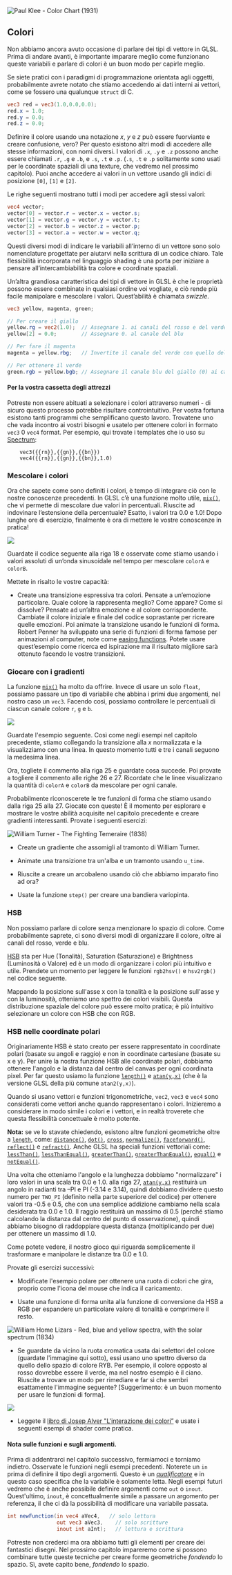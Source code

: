 ![Paul Klee - Color Chart (1931)](klee.jpg)

## Colori

Non abbiamo ancora avuto occasione di parlare dei tipi di vettore in GLSL. Prima di andare avanti, è importante imparare meglio come funzionano queste variabili e parlare di colori è un buon modo per capirle meglio.

Se siete pratici con i paradigmi di programmazione orientata agli oggetti, probabilmente avrete notato che stiamo accedendo ai dati interni ai vettori, come se fossero una qualunque ```struct``` di C.

```glsl
vec3 red = vec3(1.0,0.0,0.0);
red.x = 1.0;
red.y = 0.0;
red.z = 0.0; 
```

Definire il colore usando una notazione *x*, *y* e *z* può essere fuorviante e creare confusione, vero? Per questo esistono altri modi  di accedere alle stesse informazioni, con nomi diversi. I valori di ```.x```, ```.y``` e ```.z``` possono anche essere chiamati ```.r```, ```.g``` e ```.b```, e ```.s```, ```.t``` e ```.p```.  (```.s```, ```.t``` e ```.p``` solitamente sono usati per  le coordinate spaziali di una texture, che vedremo nel prossimo capitolo). Puoi anche accedere ai valori in un vettore usando gli indici di posizione ```[0]```, ```[1]``` e ```[2]```.

Le righe seguenti mostrano tutti i modi per accedere agli stessi valori:

```glsl
vec4 vector;
vector[0] = vector.r = vector.x = vector.s;
vector[1] = vector.g = vector.y = vector.t;
vector[2] = vector.b = vector.z = vector.p;
vector[3] = vector.a = vector.w = vector.q;
```

Questi diversi modi di indicare le variabili all’interno di un vettore sono solo nomenclature progettate per aiutarvi nella scrittura di un codice chiaro. Tale flessibilità incorporata nel linguaggio shading è una porta per iniziare a pensare all’intercambiabilità tra colore e coordinate spaziali.

Un’altra grandiosa caratteristica dei tipi di vettore in GLSL è che le proprietà possono essere combinate in qualsiasi ordine voi vogliate, e ciò rende più facile manipolare e mescolare i valori. Quest’abilità è chiamata *swizzle*.


```glsl
vec3 yellow, magenta, green;

// Per creare il giallo
yellow.rg = vec2(1.0);  // Assegnare 1. ai canali del rosso e del verde
yellow[2] = 0.0;        // Assegnare 0. al canale del blu

// Per fare il magenta
magenta = yellow.rbg;   // Invertite il canale del verde con quello del blu

// Per ottenere il verde
green.rgb = yellow.bgb; // Assegnare il canale blu del giallo (0) ai canali rosso e blu
```

#### Per la vostra cassetta degli attrezzi 

Potreste non essere abituati a selezionare i colori attraverso numeri - di sicuro questo processo potrebbe risultare controintuitivo. Per vostra fortuna esistono tanti programmi che semplificano questo lavoro. Trovatene uno che vada incontro ai vostri bisogni e usatelo per ottenere colori in formato ```vec3``` 0 ```vec4``` format. Per esempio, qui trovate i templates che io uso su [Spectrum](http://www.eigenlogik.com/spectrum/mac):

```
	vec3({{rn}},{{gn}},{{bn}})
	vec4({{rn}},{{gn}},{{bn}},1.0)
```

### Mescolare i colori

Ora che sapete come sono definiti i colori, è tempo di integrare ciò con le nostre conoscenze precedenti. In GLSL c’è una funzione molto utile, [```mix()```](../glossary/?search=mix),  che vi permette di mescolare due valori in percentuali. Riuscite ad indovinare l’estensione della percentuale? Esatto, i valori tra 0.0 e 1.0! Dopo lunghe ore di esercizio, finalmente è ora di mettere le vostre conoscenze in pratica!

![](mix-f.jpg)

Guardate il codice seguente alla riga 18 e osservate come stiamo usando i valori assoluti di un’onda sinusoidale nel tempo per mescolare ```colorA``` e ```colorB```.

<div class="codeAndCanvas" data="mix.frag"></div>

Mettete in risalto le vostre capacità:

* Create una transizione espressiva tra colori. Pensate a un’emozione particolare. Quale colore la rappresenta meglio? Come appare? Come si dissolve? Pensate ad un’altra emozione e al colore corrispondente. Cambiate il colore iniziale e finale del codice soprastante per ricreare quelle emozioni. Poi animate la transizione usando le funzioni di forma. Robert Penner ha sviluppato una serie di funzioni di forma famose per animazioni al computer, note come [easing functions](http://easings.net/). Potete usare quest’esempio come ricerca ed ispirazione ma il risultato migliore sarà ottenuto facendo le vostre transizioni.

### Giocare con i gradienti

La funzione [```mix()```](../glossary/?search=mix) ha molto da offrire. Invece di usare un solo ```float```, possiamo passare un tipo di variabile che abbina i primi due argomenti, nel nostro caso un ```vec3```. Facendo così, possiamo controllare le percentuali di ciascun canale colore ```r```, ```g``` e ```b```.

![](mix-vec.jpg)

Guardate l'esempio seguente. Così come negli esempi nel capitolo precedente, stiamo collegando la transizione alla *x* normalizzata e la visualizziamo con una linea. In questo momento tutti e tre i canali seguono la medesima linea.

Ora, togliete il commento alla riga 25 e guardate cosa succede. Poi provate a togliere il commento alle righe 26 e 27. Ricordate che le linee visualizzano la quantità di ```colorA``` e ```colorB``` da mescolare per ogni canale. 

<div class="codeAndCanvas" data="gradient.frag"></div>

Probabilmente riconoscerete le tre funzioni di forma che stiamo usando dalla riga 25 alla 27. Giocate con queste! È il momento per esplorare e mostrare le vostre abilità acquisite nel capitolo precedente e creare gradienti interessanti. Provate i seguenti esercizi:

![William Turner - The Fighting Temeraire (1838)](turner.jpg)

* Create un gradiente che assomigli al tramonto di William Turner.

* Animate una transizione tra un'alba e un tramonto usando ```u_time```.

* Riuscite a creare un arcobaleno usando ciò che abbiamo imparato fino ad ora?

* Usate la funzione ```step()``` per creare una bandiera variopinta.

### HSB

Non possiamo parlare di colore senza menzionare lo spazio di colore. Come probabilmente saprete, ci sono diversi modi di organizzare il colore, oltre ai canali del rosso, verde e blu.

[HSB](https://it.wikipedia.org/wiki/Hue_Saturation_Brightness) sta per Hue (Tonalità), Saturation (Saturazione) e Brightness (Luminosità o Valore) ed è un modo di organizzare i colori più intuitivo e utile. Prendete un momento per leggere le funzioni ```rgb2hsv()``` e ```hsv2rgb()``` nel codice seguente.

Mappando la posizione sull'asse x con la tonalità e la posizione sull'asse y con la luminosità, otteniamo uno spettro dei colori visibili. Questa distribuzione spaziale del colore può essere molto pratica; è più intuitivo selezionare un colore con HSB che con RGB.

<div class="codeAndCanvas" data="hsb.frag"></div>

### HSB nelle coordinate polari

Originariamente HSB è stato creato per essere rappresentato in coordinate polari (basate su angoli e raggio) e non in coordinate cartesiane (basate su x e y). Per unire la nostra funzione HSB alle coordinate polari, dobbiamo ottenere l'angolo e la distanza dal centro del canvas per ogni coordinata pixel. Per far questo usiamo la funzione [```length()```](../glossary/?search=length) e [```atan(y,x)```](../glossary/?search=atan) (che è la versione GLSL della più comune ```atan2(y,x)```). 

Quando si usano vettori e funzioni trigonometriche, ```vec2```, ```vec3``` e ```vec4``` sono considerati come vettori anche quando rappresentano i colori. Inizieremo a considerare in modo simile i colori e i vettori, e in realtà troverete che questa flessibilità concettuale è molto potente.

**Nota:** se ve lo stavate chiedendo, esistono altre funzioni geometriche oltre a [```length```](../glossary/?search=length), come: [```distance()```](../glossary/?search=distance), [```dot()```](../glossary/?search=dot), [```cross```](../glossary/?search=cross), [```normalize()```](../glossary/?search=normalize), [```faceforward()```](../glossary/?search=fraceforward), [```reflect()```](../glossary/?search=reflect) e [```refract()```](../glossary/?search=refract). Anche GLSL ha speciali funzioni vettoriali come: [```lessThan()```](../glossary/?search=lessThan), [```lessThanEqual()```](../glossary/?search=lessThanEqual), [```greaterThan()```](../glossary/?search=greaterThan), [```greaterThanEqual()```](../glossary/?search=greaterThanEqual), [```equal()```](../glossary/?search=equal) e [```notEqual()```](../glossary/?search=notEqual).

Una volta che otteniamo l'angolo e la lunghezza dobbiamo "normalizzare" i loro valori in una scala tra 0.0 e 1.0. alla riga 27, [```atan(y,x)```](../glossary/?search=atan) restituirà un angolo in radianti tra –PI e PI (-3.14 e 3.14), quindi dobbiamo dividere questo numero per ```TWO_PI``` (definito nella parte superiore del codice) per ottenere valori tra -0.5 e 0.5, che con una semplice addizione cambiamo nella scala desiderata tra 0.0 e 1.0. Il raggio restituirà un massimo di 0.5 (perché stiamo calcolando la distanza dal centro del punto di osservazione), quindi abbiamo bisogno di raddoppiare questa distanza (moltiplicando per due) per ottenere un massimo di 1.0.

Come potete vedere, il nostro gioco qui riguarda semplicemente il trasformare e manipolare le distanze tra 0.0 e 1.0.

<div class="codeAndCanvas" data="hsb-colorwheel.frag"></div>

Provate gli esercizi successivi:

* Modificate l'esempio polare per ottenere una ruota di colori che gira, proprio come l'icona del mouse che indica il caricamento.

* Usate una funzione di forma unita alla funzione di conversione da HSB a RGB per espandere un particolare valore di tonalità e comprimere il resto.

![William Home Lizars - Red, blue and yellow spectra, with the solar spectrum (1834)](spectrums.jpg)

* Se guardate da vicino la ruota cromatica usata dai selettori del colore (guardate l'immagine qui sotto), essi usano uno spettro diverso da quello dello spazio di colore RYB. Per esempio, il colore opposto al rosso dovrebbe essere il verde, ma nel nostro esempio è il ciano. Riuscite a trovare un modo per rimediare e far sì che sembri esattamente l'immagine seguente? [Suggerimento: è un buon momento per usare le funzioni di forma].

![](colorwheel.png)

* Leggete il [libro di Josep Alver "L'interazione dei colori”](http://www.goodreads.com/book/show/111113.Interaction_of_Color) e usate i seguenti esempi di shader come pratica.

<div class="glslGallery" data="160505191155,160505193939,160505200330,160509131554,160509131509,160509131420,160509131240" data-properties="clickRun:editor,openFrameIcon:false,showAuthor:false"></div>

#### Nota sulle funzioni e sugli argomenti.

Prima di addentrarci nel capitolo successivo, fermiamoci e torniamo indietro. Osservate le funzioni negli esempi precedenti. Noterete un ```in``` prima di definire il tipo degli argomenti. Questo è un [*qualificatore*](http://www.shaderific.com/glsl-qualifiers/#inputqualifier) e in questo caso specifica che la variabile è solamente letta. Negli esempi futuri vedremo che è anche possibile definire argomenti come ```out``` o ```inout```. Quest'ultimo, ```inout```, è concettualmente simile a passare un argomento per referenza, il che ci dà la possibilità di modificare una variabile passata.

```glsl
int newFunction(in vec4 aVec4,   // solo lettura
                out vec3 aVec3,    // solo scritture
                inout int aInt);   // lettura e scrittura
```

Potreste non crederci ma ora abbiamo tutti gli elementi per creare dei fantastici disegni. Nel prossimo capitolo impareremo come si possono combinare tutte queste tecniche per creare forme geometriche *fondendo* lo spazio. Sì, avete capito bene, *fondendo* lo spazio.